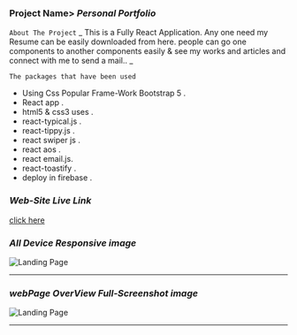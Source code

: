 ### Project Name>   _Personal Portfolio_


``` About The Project ```
_ This is a Fully React Application. Any one need my Resume can be easily downloaded from here. people can go one components to another components easily & see my works and articles and connect with me to send a mail.. _

``` The packages that have been used ```
- Using Css Popular Frame-Work Bootstrap 5 .
- React app .
- html5 & css3 uses .
- react-typical.js .
- react-tippy.js .
- react swiper js .
- react aos .
- react email.js.
- react-toastify .
- deploy in firebase .


### _Web-Site Live Link_
[click here](https://shakil232.github.io/Food-Restaurant-Bootstrap/index.html)

### _All Device Responsive image_

![Landing Page](images/markDwon/foodicted-responsive.png)

---
### _webPage OverView Full-Screenshot image_

![Landing Page](images/markDwon/foodicted-full-screenshot.png)

---